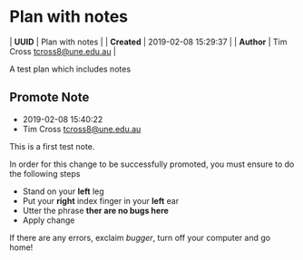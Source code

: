 
# Plan with notes

| **UUID** | Plan with notes |
| **Created** | 2019-02-08 15:29:37 |
| **Author** | Tim Cross <tcross8@une.edu.au> |

A test plan which includes notes


## Promote Note

+ 2019-02-08 15:40:22
+ Tim Cross <tcross8@une.edu.au>

This is a first test note.

In order for this change to be successfully promoted, you must ensure to do the following steps

+ Stand on your **left** leg
+ Put your **right** index finger in your **left** ear
+ Utter the phrase __ther are no bugs here__
+ Apply change

If there are any errors, exclaim _bugger_, turn off your computer and go home!

